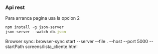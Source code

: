 ### Api rest

Para arranca pagina usa la opcion 2

```js
npm install -g json-server
json-server --watch db.json
```

Browser sync: browser-sync start --server --file . --host --port 5000 --startPath screens/lista_cliente.html
